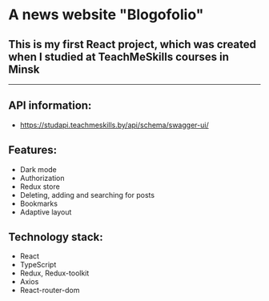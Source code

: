 # A news website "Blogofolio"

## This is my first React project, which was created when I studied at TeachMeSkills courses in Minsk

<hr/>

## API information: 
- https://studapi.teachmeskills.by/api/schema/swagger-ui/

## Features:
- Dark mode
- Authorization
- Redux store
- Deleting, adding and searching for posts
- Bookmarks
- Adaptive layout

## Technology stack: 
- React
- TypeScript
- Redux, Redux-toolkit
- Axios
- React-router-dom


